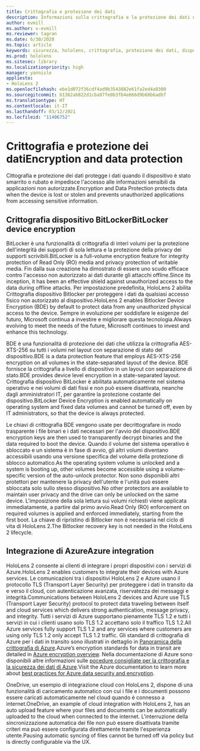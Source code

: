 ```yaml
---
title: Crittografia e protezione dei dati
description: Informazioni sulla crittografia e la protezione dei dati nei dispositivi HoloLens 2, tra cui BitLocker e l'integrazione di Azure.
author: evmill
ms.author: v-evmill
ms.reviewer: tagran
ms.date: 6/30/2020
ms.topic: article
keywords: sicurezza, hololens, crittografia, protezione dei dati, dispositivo BitLocker, BitLocker, bitlocker, crittografia bitlocker, integrazione di azure
ms.prod: hololens
ms.sitesec: library
ms.localizationpriority: high
manager: yannisle
appliesto:
- HoloLens 2
ms.openlocfilehash: ebe1d072f36cdf4ad9b3543882e61fa2ed4a0300
ms.sourcegitcommit: b1362ab822d1cba97fe0b3fb4e666d9b68b6adbf
ms.translationtype: HT
ms.contentlocale: it-IT
ms.lasthandoff: 03/12/2021
ms.locfileid: "11406752"
---
```

# <a name="encryption-and-data-protection"></a><span data-ttu-id="fdeb3-104">Crittografia e protezione dei dati</span><span class="sxs-lookup"><span data-stu-id="fdeb3-104">Encryption and data protection</span></span>

<span data-ttu-id="fdeb3-105">Cittografia e protezione dei dati protegge i dati quando il dispositivo è stato smarrito o rubato e impedisce l'accesso alle informazioni sensibili da applicazioni non autorizzate.</span><span class="sxs-lookup"><span data-stu-id="fdeb3-105">Encryption and Data Protection protects data when the device is lost or stolen and prevents unauthorized applications from accessing sensitive information.</span></span>

## <a name="bitlocker-device-encryption"></a><span data-ttu-id="fdeb3-106">Crittografia dispositivo BitLocker</span><span class="sxs-lookup"><span data-stu-id="fdeb3-106">BitLocker device encryption</span></span>

<span data-ttu-id="fdeb3-107">BitLocker è una funzionalità di crittografia di interi volumi per la protezione dell'integrità dei supporti di sola lettura e la protezione della privacy dei supporti scrivibili.</span><span class="sxs-lookup"><span data-stu-id="fdeb3-107">BitLocker is a full-volume encryption feature for integrity protection of Read Only (RO) media and privacy protection of writable media.</span></span>  <span data-ttu-id="fdeb3-108">Fin dalla sua creazione ha dimostrato di essere uno scudo efficace contro l'accesso non autorizzato ai dati durante gli attacchi offline.</span><span class="sxs-lookup"><span data-stu-id="fdeb3-108">Since its inception, it has been an effective shield against unauthorized access to the data during offline attacks.</span></span> <span data-ttu-id="fdeb3-109">Per impostazione predefinita, HoloLens 2 abilita Crittografia dispositivo Bitlocker per proteggere i dati da qualsiasi accesso fisico non autorizzato al dispositivo.</span><span class="sxs-lookup"><span data-stu-id="fdeb3-109">HoloLens 2 enables Bitlocker Device Encryption (BDE) by default to protect data from any unauthorized physical access to the device.</span></span> <span data-ttu-id="fdeb3-110">Sempre in evoluzione per soddisfare le esigenze del futuro, Microsoft continua a investire e migliorare questa tecnologia.</span><span class="sxs-lookup"><span data-stu-id="fdeb3-110">Always evolving to meet the needs of the future, Microsoft continues to invest and enhance this technology.</span></span>

<span data-ttu-id="fdeb3-111">BDE è una funzionalità di protezione dei dati che utilizza la crittografia AES-XTS-256 su tutti i volumi nel layout con separazione di stato del dispositivo.</span><span class="sxs-lookup"><span data-stu-id="fdeb3-111">BDE is a data protection feature that employs AES-XTS-256 encryption on all volumes in the state-separated layout of the device.</span></span> <span data-ttu-id="fdeb3-112">BDE fornisce la crittografia a livello di dispositivo in un layout con separazione di stato.</span><span class="sxs-lookup"><span data-stu-id="fdeb3-112">BDE provides device level encryption in a state-separated layout.</span></span> <span data-ttu-id="fdeb3-113">Crittografia dispositivo BitLocker è abilitata automaticamente nel sistema operativo e nei volumi di dati fissi e non può essere disattivata, neanche dagli amministratori IT, per garantire la protezione costante del dispositivo.</span><span class="sxs-lookup"><span data-stu-id="fdeb3-113">BitLocker Device Encryption is enabled automatically on operating system and fixed data volumes and cannot be turned off, even by IT administrators, so that the device is always protected.</span></span>

<span data-ttu-id="fdeb3-114">Le chiavi di crittografia BDE vengono usate per decrittografare in modo trasparente i file binari e i dati necessari per l'avvio del dispositivo.</span><span class="sxs-lookup"><span data-stu-id="fdeb3-114">BDE encryption keys are then used to transparently decrypt binaries and the data required to boot the device.</span></span> <span data-ttu-id="fdeb3-115">Quando il volume del sistema operativo è sbloccato e un sistema è in fase di avvio, gli altri volumi diventano accessibili usando una versione specifica del volume della protezione di sblocco automatico.</span><span class="sxs-lookup"><span data-stu-id="fdeb3-115">As the operating system volume is unlocked and a system is booting up, other volumes become accessible using a volume-specific version of the auto-unlock protector.</span></span> <span data-ttu-id="fdeb3-116">Non sono disponibili altri protettori per mantenere la privacy dell'utente e l'unità può essere sbloccata solo sullo stesso dispositivo.</span><span class="sxs-lookup"><span data-stu-id="fdeb3-116">No other protectors are available to maintain user privacy and the drive can only be unlocked on the same device.</span></span> <span data-ttu-id="fdeb3-117">L'imposizione della sola lettura sui volumi richiesti viene applicata immediatamente, a partire dal primo avvio.</span><span class="sxs-lookup"><span data-stu-id="fdeb3-117">Read Only (RO) enforcement on required volumes is applied and enforced immediately, starting from the first boot.</span></span> <span data-ttu-id="fdeb3-118">La chiave di ripristino di Bitlocker non è necessaria nel ciclo di vita di HoloLens 2.</span><span class="sxs-lookup"><span data-stu-id="fdeb3-118">The Bitlocker recovery key is not needed in the HoloLens 2 lifecycle.</span></span>

## <a name="azure-integration"></a><span data-ttu-id="fdeb3-119">Integrazione di Azure</span><span class="sxs-lookup"><span data-stu-id="fdeb3-119">Azure integration</span></span> 

<span data-ttu-id="fdeb3-120">HoloLens 2 consente ai clienti di integrare i propri dispositivi con i servizi di Azure.</span><span class="sxs-lookup"><span data-stu-id="fdeb3-120">HoloLens 2 enables customers to integrate their devices with Azure services.</span></span> <span data-ttu-id="fdeb3-121">Le comunicazioni tra i dispositivi HoloLens 2 e Azure usano il protocollo TLS (Transport Layer Security) per proteggere i dati in transito da e verso il cloud, con autenticazione avanzata, riservatezza dei messaggi e integrità.</span><span class="sxs-lookup"><span data-stu-id="fdeb3-121">Communications between HoloLens 2 devices and Azure use TLS (Transport Layer Security) protocol to protect data traveling between itself and cloud services which delivers strong authentication, message privacy, and integrity.</span></span> <span data-ttu-id="fdeb3-122">Tutti i servizi di Azure supportano pienamente TLS 1.2 e tutti i servizi in cui i clienti usano solo TLS 1.2 accettano solo il traffico TLS 1.2.</span><span class="sxs-lookup"><span data-stu-id="fdeb3-122">All Azure services fully support TLS 1.2 and any services where customers are using only TLS 1.2 only accept TLS 1.2 traffic.</span></span> <span data-ttu-id="fdeb3-123">Gli standard di crittografia di Azure per i dati in transito sono illustrati in dettaglio in [Panoramica della crittografia di Azure](https://docs.microsoft.com/azure/security/fundamentals/encryption-overview).</span><span class="sxs-lookup"><span data-stu-id="fdeb3-123">Azure’s encryption standards for data in transit are detailed in [Azure encryption overview](https://docs.microsoft.com/azure/security/fundamentals/encryption-overview).</span></span> <span data-ttu-id="fdeb3-124">Nella documentazione di Azure sono disponibili altre informazioni sulle [pocedure consigliate per la crittografia e la sicurezza dei dati di Azure](https://docs.microsoft.com/azure/security/fundamentals/data-encryption-best-practices).</span><span class="sxs-lookup"><span data-stu-id="fdeb3-124">Visit the Azure documentation to learn more about [best practices for Azure data security and encryption](https://docs.microsoft.com/azure/security/fundamentals/data-encryption-best-practices).</span></span> 

<span data-ttu-id="fdeb3-125">OneDrive, un esempio di integrazione cloud con HoloLens 2, dispone di una funzionalità di caricamento automatico con cui i file e i documenti possono essere caricati automaticamente nel cloud quando è connesso a internet.</span><span class="sxs-lookup"><span data-stu-id="fdeb3-125">OneDrive, an example of cloud integration with HoloLens 2, has an auto upload feature where your files and documents can be automatically uploaded to the cloud when connected to the internet.</span></span> <span data-ttu-id="fdeb3-126">L'interruzione della sincronizzazione automatica dei file non può essere disattivata tramite criteri ma può essere configurata direttamente tramite l'esperienza utente.</span><span class="sxs-lookup"><span data-stu-id="fdeb3-126">Pausing automatic syncing of files cannot be turned off via policy but is directly configurable via the UX.</span></span> 
